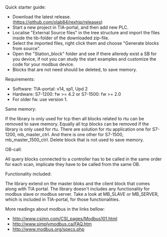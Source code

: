 Quick starter guide:
 - Download the latest release. (https://github.com/olab84/rexhip/releases)
 - Start a new project in TIA-portal, and then add new PLC.
 - Localise "External Source files" in the tree structure and import the files inside the lib-folder of the downloaded zip-file.
 - Select the imported files, right click them and choose "Generate blocks from source".
 - Open the "Station_block" folder and see if there alleredy exist a SB for you device, if not you can study the start examples and customize the code for your modbus device.
 - Blocks that are not need should be deleted, to save memory.
 
 Requirements:
 - Software: TIA-portal: v14, sp1, Upd 2
 - Hardware: S7-1200: fw >= 4.2 or S7-1500: fw >= 2.0  
 - For older fw. use version 1.

Same memory:

If the library is only used for tcp then all blocks related to rtu can be removed to save memory. Equally all tcp blocks can be removed if the library is only used for rtu. There are solution for rtu application one for S7-1200, mb_master_ctrl. And there is one other for S7-1500,  mb_master_1500_ctrl. Delete block that is not used to save memory.

OB-call:

All query blocks connected to a controller has to be called in the same order for each scan, implicate they have to be called from the same OB.

Functionality included:

The library extend on the master bloks and the client block that comes along with TIA portal. The library doesn't includes any functionality for modbus slave or modbus server. Take a look at MB_SLAVE or MB_SERVER, which is included in TIA-portal, for those functionalities.

More readings about modbus in the links bellow:
 - http://www.csimn.com/CSI_pages/Modbus101.html
 - http://www.simplymodbus.ca/FAQ.htm
 - http://www.modbus.org/specs.php
